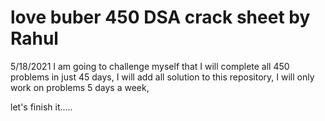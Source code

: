 # love buber 450 DSA crack sheet by Rahul
5/18/2021
I am going to challenge myself that I will complete all 450 problems in  just 45 days, I will add all solution to this repository,
I will only work on problems 5 days a week,


let's finish it.....

